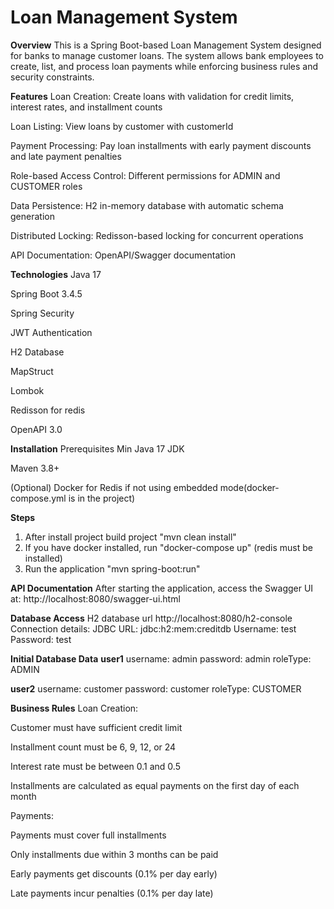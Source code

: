 # Loan Management System

**Overview**
This is a Spring Boot-based Loan Management System designed for banks to manage customer loans. The system allows bank employees to create, list, and process loan payments while enforcing business rules and security constraints.

**Features**
Loan Creation: Create loans with validation for credit limits, interest rates, and installment counts

Loan Listing: View loans by customer with customerId

Payment Processing: Pay loan installments with early payment discounts and late payment penalties

Role-based Access Control: Different permissions for ADMIN and CUSTOMER roles

Data Persistence: H2 in-memory database with automatic schema generation

Distributed Locking: Redisson-based locking for concurrent operations

API Documentation: OpenAPI/Swagger documentation

**Technologies**
Java 17

Spring Boot 3.4.5

Spring Security

JWT Authentication

H2 Database

MapStruct

Lombok

Redisson for redis

OpenAPI 3.0

**Installation**
Prerequisites
Min Java 17 JDK

Maven 3.8+

(Optional) Docker for Redis if not using embedded mode(docker-compose.yml is in the project)

**Steps**
1) After install project build project "mvn clean install"
2) If you have docker installed, run "docker-compose up" (redis must be installed)
3) Run the application "mvn spring-boot:run"

**API Documentation**
After starting the application, access the Swagger UI at: http://localhost:8080/swagger-ui.html

**Database Access**
H2 database url http://localhost:8080/h2-console
Connection details:
JDBC URL: jdbc:h2:mem:creditdb
Username: test
Password: test

**Initial Database Data**
**user1**
username: admin
password: admin
roleType: ADMIN

**user2**
username: customer
password: customer
roleType: CUSTOMER



**Business Rules**
Loan Creation:

Customer must have sufficient credit limit

Installment count must be 6, 9, 12, or 24

Interest rate must be between 0.1 and 0.5

Installments are calculated as equal payments on the first day of each month

Payments:

Payments must cover full installments

Only installments due within 3 months can be paid

Early payments get discounts (0.1% per day early)

Late payments incur penalties (0.1% per day late)